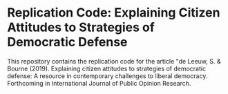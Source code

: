# Replication Code: Explaining Citizen Attitudes to Strategies of Democratic Defense
This repository contains the replication code for the article 
"de Leeuw, S. &amp; Bourne (2019). Explaining citizen attitudes to strategies of democratic defense: A resource in contemporary challenges to liberal democracy. Forthcoming in International Journal of Public Opinion Research. 
